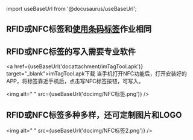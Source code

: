 
import useBaseUrl from '@docusaurus/useBaseUrl';

## RFID或NFC标签和[使用条码标签](附录/使用条码标签.md)作业相同

## RFID或NFC标签的写入需要专业软件

<a href={useBaseUrl('docattachment/imTagTool.apk')} target="_blank">imTagTool.apk下载</a>
当手机打开NFC功能后，打开安装好的APP，将标签靠近手机后，点击写NFC标签按钮，可写入。

<img alt=" " src={useBaseUrl('docimg/NFC标签.png')} />

## RFID或NFC标签多种多样，还可定制图片和LOGO

<img alt=" " src={useBaseUrl('docimg/NFC标签2.png')} />
